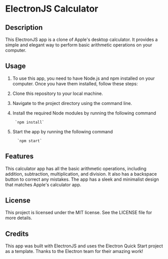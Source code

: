 # ElectronJS Calculator

## Description
This ElectronJS app is a clone of Apple's desktop calculator. It provides a simple and elegant way to perform basic arithmetic operations on your computer.

## Usage 
1. To use this app, you need to have Node.js and npm installed on your computer. Once you have them installed, follow these steps:
2. Clone this repository to your local machine.
3. Navigate to the project directory using the command line.
4. Install the required Node modules by running the following command

        `npm install`
5. Start the app by running the following command
        
         `npm start`

## Features
This calculator app has all the basic arithmetic operations, including addition, subtraction, multiplication, and division. It also has a backspace button to correct any mistakes. The app has a sleek and minimalist design that matches Apple's calculator app.


## License
This project is licensed under the MIT license. See the LICENSE file for more details.


## Credits
This app was built with ElectronJS and uses the Electron Quick Start project as a template. Thanks to the Electron team for their amazing work!
